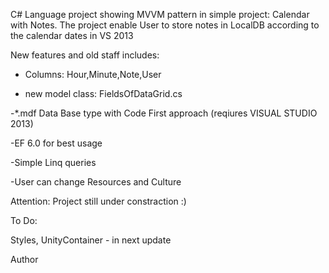 C# Language project showing MVVM pattern in simple project: Calendar with Notes. The project enable User to store notes in LocalDB according to the calendar dates in VS 2013

New features and old staff includes:

- Columns: Hour,Minute,Note,User

- new model class: FieldsOfDataGrid.cs

-*.mdf Data Base type with Code First approach (reqiures VISUAL STUDIO 2013)

-EF 6.0 for best usage

-Simple Linq queries

-User can change Resources and Culture

Attention: Project still under constraction :)

To Do:

Styles, UnityContainer - in next update

Author
